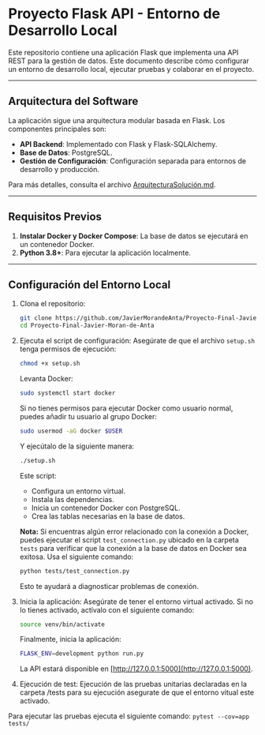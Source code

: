 # Proyecto Flask API - Entorno de Desarrollo Local

Este repositorio contiene una aplicación Flask que implementa una API REST para la gestión de datos. Este documento describe cómo configurar un entorno de desarrollo local, ejecutar pruebas y colaborar en el proyecto.

---

## **Arquitectura del Software**

La aplicación sigue una arquitectura modular basada en Flask. Los componentes principales son:
- **API Backend**: Implementado con Flask y Flask-SQLAlchemy.
- **Base de Datos**: PostgreSQL.
- **Gestión de Configuración**: Configuración separada para entornos de desarrollo y producción.

Para más detalles, consulta el archivo [ArquitecturaSolución.md](ArquitecturaSolución.md).

---

## **Requisitos Previos**

1. **Instalar Docker y Docker Compose**: La base de datos se ejecutará en un contenedor Docker.
2. **Python 3.8+**: Para ejecutar la aplicación localmente.

---

## **Configuración del Entorno Local**

1. Clona el repositorio:
   ```bash
   git clone https://github.com/JavierMorandeAnta/Proyecto-Final-Javier-Moran-de-Anta.git
   cd Proyecto-Final-Javier-Moran-de-Anta
   ```

2. Ejecuta el script de configuración:
   Asegúrate de que el archivo `setup.sh` tenga permisos de ejecución:
   ```bash
   chmod +x setup.sh
   ```

   Levanta Docker:

   ```bash
   sudo systemctl start docker
   ```

   Si no tienes permisos para ejecutar Docker como usuario normal, puedes añadir tu usuario al grupo Docker:

   ```bash
   sudo usermod -aG docker $USER
   ```

   Y ejecútalo de la siguiente manera:

   ```bash
   ./setup.sh
   ```

   Este script:

   - Configura un entorno virtual.
   - Instala las dependencias.
   - Inicia un contenedor Docker con PostgreSQL.
   - Crea las tablas necesarias en la base de datos.

   **Nota:** Si encuentras algún error relacionado con la conexión a Docker, puedes ejecutar el script `test_connection.py` ubicado en la carpeta `tests` para verificar que la conexión a la base de datos en Docker sea exitosa. Usa el siguiente comando:

   ```bash
   python tests/test_connection.py
   ```

   Esto te ayudará a diagnosticar problemas de conexión.

3. Inicia la aplicación:
   Asegúrate de tener el entorno virtual activado. Si no lo tienes activado, actívalo con el siguiente comando:

   ```bash
   source venv/bin/activate
   ```

   Finalmente, inicia la aplicación:

   ```bash
   FLASK_ENV=development python run.py
   ```

   La API estará disponible en [http://127.0.0.1:5000](http://127.0.0.1:5000).

4. Ejecución de test:
Ejecución de las pruebas unitarias declaradas en la carpeta /tests para su ejecución asegurate de que el entorno vitual
este activado.

Para ejecutar las pruebas ejecuta el siguiente comando:
`pytest --cov=app tests/`

